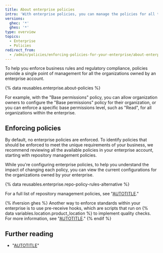 ```yaml
---
title: About enterprise policies
intro: 'With enterprise policies, you can manage the policies for all the organizations owned by your enterprise.'
versions:
  ghec: '*'
  ghes: '*'
type: overview
topics:
  - Enterprise
  - Policies
redirect_from:
  - /admin/policies/enforcing-policies-for-your-enterprise/about-enterprise-policies
---
```


To help you enforce business rules and regulatory compliance, policies provide a single point of management for all the organizations owned by an enterprise account.

{% data reusables.enterprise.about-policies %}

For example, with the "Base permissions" policy, you can allow organization owners to configure the "Base permissions" policy for their organization, or you can enforce a specific base permissions level, such as "Read", for all organizations within the enterprise.

## Enforcing policies

By default, no enterprise policies are enforced. To identify policies that should be enforced to meet the unique requirements of your business, we recommend reviewing all the available policies in your enterprise account, starting with repository management policies.

While you're configuring enterprise policies, to help you understand the impact of changing each policy, you can view the current configurations for the organizations owned by your enterprise.

{% data reusables.enterprise.repo-policy-rules-alternative %}

For a full list of repository management policies, see "[AUTOTITLE](/admin/policies/enforcing-policies-for-your-enterprise/enforcing-repository-management-policies-in-your-enterprise)."

{% ifversion ghes %}
Another way to enforce standards within your enterprise is to use pre-receive hooks, which are scripts that run on {% data variables.location.product_location %} to implement quality checks. For more information, see "[AUTOTITLE](/admin/policies/enforcing-policy-with-pre-receive-hooks)."
{% endif %}

## Further reading

* "[AUTOTITLE](/admin/overview/about-enterprise-accounts)"
